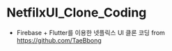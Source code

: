 # NetfilxUI_Clone_Coding

* Firebase + Flutter를 이용한 넷플릭스 UI 클론 코딩 from https://github.com/TaeBbong
 
